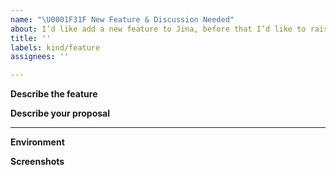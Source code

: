 ```yaml
---
name: "\U0001F31F New Feature & Discussion Needed"
about: I’d like add a new feature to Jina, before that I’d like to raise some discussion
title: ''
labels: kind/feature
assignees: ''

---
```


**Describe the feature**
<!-- A clear and concise description of what the feature is. -->

**Describe your proposal**
<!-- copy past your code/pull request link -->

---

**Environment**
<!-- Run `jina --version-full` and copy paste the output here -->

**Screenshots**
<!-- If applicable, add screenshots to help explain your problem. -->